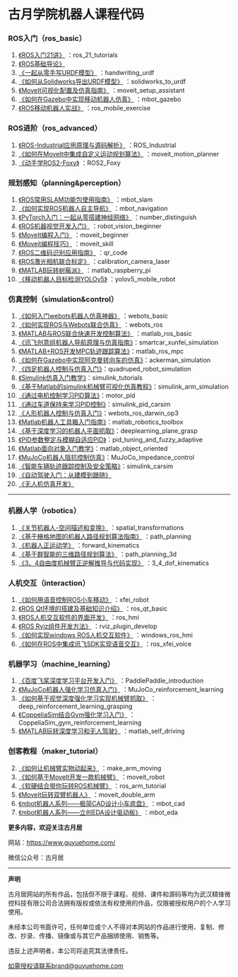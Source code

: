 # 古月学院机器人课程代码

### ROS入门（ros_basic）

1. [《ROS入门21讲》](https://class.guyuehome.com/detail/p_5e0ed4a96f471_cDGnHkoh/6) ：ros_21_tutorials
2. [《ROS基础导论》](https://class.guyuehome.com/detail/p_5e19e9f13e191_E8SHGCbk/6)
3. [《一起从零手写URDF模型》](https://class.guyuehome.com/detail/p_5e1eea4fe1e5c_Igm126Xn/6) ：handwriting_urdf
4. [《如何从Solidworks导出URDF模型》](https://class.guyuehome.com/detail/p_5e32dce7906e0_6TqS7BwX/6) ：solidworks_to_urdf
5. [《MoveIt可视化配置及仿真指南》](https://class.guyuehome.com/detail/p_5e71966b3fdfd_g4DpRGg9/6) ：moveit_setup_assistant
6. [《如何在Gazebo中实现移动机器人仿真》](https://class.guyuehome.com/detail/p_5eb2366befe4a_E4rbNmXt/6) ：mbot_gazebo
7. [《ROS移动机器人实战》](https://class.guyuehome.com/detail/p_621c37b6e4b0beaee42e6ff9/6) ：ros_mobile_exercise

### ROS进阶（ros_advanced）

1. [《ROS-Industrial应用原理与源码解析》](https://class.guyuehome.com/detail/p_5ecccbfc64888_kwlvlzPK/6) ：ROS_Industrial
2. [《如何在MoveIt中集成自定义运动规划算法》](https://class.guyuehome.com/detail/p_5fa4b3d9e4b0e81f36cd0c79/6) ：moveit_motion_planner
3. [《动手学ROS2-Foxy》](https://class.guyuehome.com/detail/p_619314d1e4b09b5fe0b31219/6) ：ROS2_Foxy

### 规划感知（planning&perception）

1. [《ROS常用SLAM功能包使用指南》](https://class.guyuehome.com/detail/p_5ed700a841cc8_UpE7PGXW/6) ：mbot_slam
2. [《如何实现ROS机器人自主导航》](https://class.guyuehome.com/detail/p_5ee871cc4674f_R75Aafau/6) ：mbot_navigation
3. [《PyTorch入门：一起从零搭建神经网络》](https://class.guyuehome.com/detail/p_5fbb2fd9e4b0231ba88829d0/6) ：number_distinguish
4. [《ROS机器视觉开发入门》](https://class.guyuehome.com/detail/p_5efc3fe2f3a60_JH9Pammo/6) ：robot_vision_beginner
5. [《MoveIt编程入门》](https://class.guyuehome.com/detail/p_5e8e8e85b1e8f_9TdYxswq/6) ：moveit_beginner
6. [《Moveit编程技巧》](https://class.guyuehome.com/detail/p_5e99807f9ac65_rWrEfAGO/6) ：moveit_skill
7. [《ROS二维码识别应用指南》](https://class.guyuehome.com/detail/p_607927b2e4b071a81eb28e86/6) ：qr_code
8. [《ROS激光相机联合标定》](https://class.guyuehome.com/detail/p_613ecdeee4b04518c6137c0b/6) ：calibration_camera_laser
9. [《MATLAB玩转树莓派》](https://class.guyuehome.com/detail/p_61679f2de4b01fea4dcc6f96/6) ：matlab_raspberry_pi
10. [《移动机器人目标检测YOLOv5》](https://class.guyuehome.com/detail/p_623962a0e4b0f7cb7c75124d/6) ：yolov5_mobile_robot

### 仿真控制（simulation&control）

1. [《如何入门webots机器人仿真神器》](https://class.guyuehome.com/detail/v_5f213a94e4b074dda144b2e2/3) ：webots_basic
2. [《如何实现ROS与Webots联合仿真》](https://class.guyuehome.com/detail/p_5f586de6e4b0b5edf0a12687/6) ：webots_ros
3. [《MATLAB与ROS联合快速开发控制算法》](https://class.guyuehome.com/detail/p_5f39e38fe4b0dd4d97492948/6) ：matlab_ros_basic
4. [《讯飞创意组机器人导航原理与仿真指南》](https://class.guyuehome.com/detail/p_6041a333e4b015860af3dba3/6)：smartcar_xunfei_simulation
5. [《MATLAB+ROS开发MPC轨迹跟踪算法》](https://class.guyuehome.com/detail/p_60488679e4b0e51d821cbeb1/6)：matlab_ros_mpc
6. [《如何在Gazebo中实现阿克曼转向车的仿真》](https://class.guyuehome.com/detail/p_60541530e4b05a6195c158f0/6)：ackerman_simulation
7. [《四足机器人控制与仿真入门》](https://class.guyuehome.com/detail/p_605af87be4b007b4183a42e7/6)：quadruped_robot_simulation
8. [《Simulink仿真入门教学》](https://class.guyuehome.com/detail/p_6080f55ee4b071a81eb4598e/6)：simulink_tutorials
9. [《基于Matlab的simulink机械臂可视化仿真教程》](https://class.guyuehome.com/detail/p_60d42a7fe4b0f120ffca3b55/6)：simulink_arm_simulation
10. [《通过电机控制学习PID算法》](https://class.guyuehome.com/detail/p_60af0706e4b0f120ffc15acd/6)：motor_pid
11. [《通过车道保持来学习PID控制》](https://class.guyuehome.com/detail/p_60ef9e6fe4b0041622bc75c0/6)：simulink_pid_carsim
12. [《人形机器人控制与仿真入门》](https://class.guyuehome.com/detail/p_60f8dbdae4b08f7ad23f5fd6/6)：webots_ros_darwin_op3
13. [《Matlab机器人工具箱入门指南》](https://class.guyuehome.com/detail/p_615fb0e4e4b0dfaf7faa9725/6)：matlab_robotics_toolbox
14. [《基于深度学习的机器人平面抓取》](https://class.guyuehome.com/detail/p_61c9287be4b09ac9b9113173/6)：deeplearning_plane_grasp
15. [《PID参数整定与模糊自适应PID》](https://class.guyuehome.com/detail/p_62414bd7e4b0f7cb7c77a51a/6)：pid_tuning_and_fuzzy_adaptive
16. [《Matlab面向对象入门教学》](https://sdv.xet.tech/s/42yfth)：matlab_object_oriented
17. [《MuJoCo机器人阻抗控制仿真》](https://sdv.xet.tech/s/YMWX6)：MuJoCo_impedance_control
18. [《智能车辆轨迹跟踪控制及安全策略》](https://sdv.h5.xeknow.com/s/3X4v79)：simulink_carsim
19. [《自动驾驶入门：从建模到跟随》](https://class.guyuehome.com/detail/p_5f72a976e4b0e95a89c1ab42/6) 
16. [《无人机仿真开发》](https://class.guyuehome.com/detail/p_5f041b74e4b036f1c0cf25a2/6) 

------

### 机器人学（robotics）
1. [《关节机器人-空间描述和变换》](https://class.guyuehome.com/detail/p_6094a512e4b0d4eb03978506/6) ：spatial_transformations
2. [《基于栅格地图的机器人路径规划算法指南》](https://class.guyuehome.com/detail/p_6098db8ce4b071a81eb8befa/6) ：path_planning
3. [《机器人正运动学》](https://class.guyuehome.com/detail/p_60a7277de4b0c7264217a87d/6) ：forward_kinematics
4. [《基于群智能的三维路径规划算法》](https://class.guyuehome.com/detail/p_60f6844ce4b08f7ad23ebc2f/6) ：path_planning_3d
5. [《3、4自由度机械臂正逆解推导与代码实现》](https://class.guyuehome.com/detail/p_61839a62e4b0ac1ecd65bf47/6) ：3_4_dof_kinematics

### 人机交互（interaction）

1. [《如何用语音控制ROS小车移动》](https://class.guyuehome.com/detail/p_5fd06a5ae4b04db7c093bf63/6) ：xfei_robot
2. [《ROS Qt环境的搭建及基础知识介绍》](https://class.guyuehome.com/detail/p_5eba414d58533_Uh4XTbPi/6) ：ros_qt_basic
3. [《ROS人机交互软件的界面开发》](https://class.guyuehome.com/detail/p_5ec490a8d7bd7_b7ucPqUs/6) ：ros_hmi
4. [《ROS Rviz组件开发方法》](https://class.guyuehome.com/detail/p_5edf2d27a1942_foy4nqci/6) ：rviz_plugin_develop
5. [《如何实现windows ROS人机交互软件》](https://class.guyuehome.com/detail/p_5fc5ab97e4b04db7c091f475/6) ：windows_ros_hmi
6. [《如何在ROS中集成讯飞SDK实现语音交互》](https://class.guyuehome.com/detail/p_606d59ade4b0d4eb038f1daf/6) ：ros_xfei_voice

### 机器学习（machine_learning）

1. [《百度飞桨深度学习平台开发入门》](https://class.guyuehome.com/detail/p_60375614e4b0478a0459c9a4/6) ：PaddlePaddle_introduction
2. [《MuJoCo机器人强化学习仿真入门》](https://class.guyuehome.com/detail/p_60b9a1fde4b0c726421c0a20/6) ：MuJoCo_reinforcement_learning
3. [《如何基于视觉深度强化学习实现机械臂抓取》](https://class.guyuehome.com/detail/p_610c9bf8e4b0bf6430024656/6) ：deep_reinforcement_learning_grasping
4. [《CoppeliaSim结合Gym强化学习入门》](https://class.guyuehome.com/detail/p_614c2a2de4b04518c617021b/6) ：CoppeliaSim_gym_reinforcement_learning
5. [《MATLAB玩转深度学习和无人驾驶》](https://class.guyuehome.com/detail/p_6167a00ce4b09dc46c724e91/6) ：matlab_self_driving

### 创客教程（maker_tutorial）

2. [《如何让机械臂实物动起来》](https://class.guyuehome.com/detail/p_5f4deecde4b06a37e038f7b2/6) ：make_arm_moving
3. [《如何基于MoveIt开发一款机械臂》](https://class.guyuehome.com/detail/p_5faa57f1e4b04db7c08da8f8/6) ：moveit_robot    
4. [《软硬结合带你玩转ROS机械臂》](https://class.guyuehome.com/detail/p_6030c2cae4b029faba18eaaa/6) ：ros_arm_tutorial
5. [《MoveIt玩转双臂机器人》](https://class.guyuehome.com/detail/p_61011464e4b0a27d0e36c1f1/6) ：moveit_double_arm
6. [《mbot机器人系列——极简CAD设计小车底盘》](https://class.guyuehome.com/detail/p_6172190ee4b071201fdca505/6) ：mbot_cad
7. [《mbot机器人系列——立创EDA设计驱动板》](https://class.guyuehome.com/detail/p_61721b03e4b0cf90f9bc4c47/6) ：mbot_eda

**更多内容，欢迎关注古月居**

网站：https://www.guyuehome.com/

微信公众号：古月居

---
**声明**

古月居网站的所有作品，包括但不限于课程、视频、课件和源码等均为武汉精锋微控科技有限公司合法拥有版权或依法有权使用的作品，仅限被授权用户的个人学习使用。

未经本公司书面许可，任何单位或个人不得对本网站的作品进行使用、复制、修改、抄录、传播、镜像或与其它产品捆绑使用、销售等。

违反上述声明者，本公司将追究其法律责任。

如需授权请联系brand@guyuehome.com

